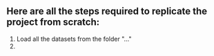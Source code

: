 ## Here are all the steps required to replicate the project from scratch:
1. Load all the datasets from the folder "..." 
2. 
